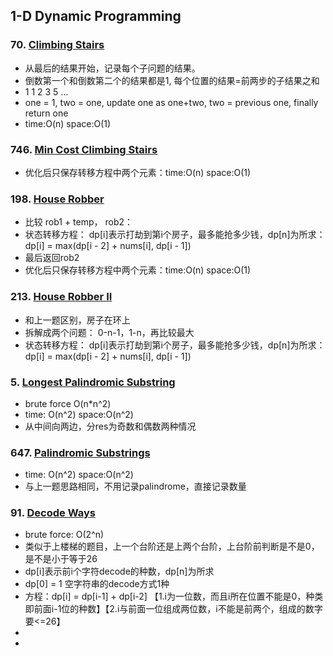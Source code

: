 ## 1-D Dynamic Programming

### 70. [Climbing Stairs](https://github.com/liangliang1120/leetcode/blob/main/dp_70.py)
- 从最后的结果开始，记录每个子问题的结果。
- 倒数第一个和倒数第二个的结果都是1, 每个位置的结果=前两步的子结果之和
- 1 1 2 3 5 ...
- one = 1, two = one, update one as one+two, two = previous one, finally return one
- time:O(n) space:O(1)

### 746. [Min Cost Climbing Stairs](https://github.com/liangliang1120/leetcode/blob/main/dp_746.py)
- 优化后只保存转移方程中两个元素：time:O(n) space:O(1)

### 198. [House Robber](https://github.com/liangliang1120/leetcode/blob/main/dp_198.py)
- 比较 rob1 + temp， rob2： 
- 状态转移方程： dp[i]表示打劫到第i个房子，最多能抢多少钱，dp[n]为所求：dp[i] = max(dp[i - 2] + nums[i], dp[i - 1])
- 最后返回rob2
- 优化后只保存转移方程中两个元素：time:O(n) space:O(1)

### 213. [House Robber II](https://github.com/liangliang1120/leetcode/blob/main/dp_213.py)
- 和上一题区别，房子在环上
- 拆解成两个问题： 0-n-1，1-n，再比较最大
- 状态转移方程： dp[i]表示打劫到第i个房子，最多能抢多少钱，dp[n]为所求：dp[i] = max(dp[i - 2] + nums[i], dp[i - 1])


### 5. [Longest Palindromic Substring](https://github.com/liangliang1120/leetcode/blob/main/dp_5.py)
- brute force O(n*n^2)
- time: O(n^2) space:O(n^2)
- 从中间向两边，分res为奇数和偶数两种情况

### 647. [Palindromic Substrings](https://github.com/liangliang1120/leetcode/blob/main/dp_647.py)
- time: O(n^2) space:O(n^2)
- 与上一题思路相同，不用记录palindrome，直接记录数量

### 91. [Decode Ways](https://github.com/liangliang1120/leetcode/blob/main/dp_91.py)
- brute force: O(2^n)
- 类似于上楼梯的题目，上一个台阶还是上两个台阶，上台阶前判断是不是0，是不是小于等于26
- dp[i]表示前i个字符decode的种数，dp[n]为所求
- dp[0] = 1 空字符串的decode方式1种
- 方程：dp[i] = dp[i-1] + dp[i-2] 【1.i为一位数，而且i所在位置不能是0，种类即前面i-1位的种数】【2.i与前面一位组成两位数，i不能是前两个，组成的数字要<=26】
- 
- 
